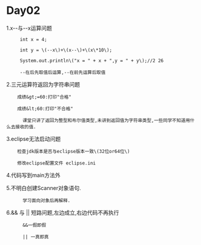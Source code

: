 # **Day02**

1.x--与--x运算问题

```
     int x = 4;

     int y = \(--x\)+\(x--\)+\(x\*10\);

     System.out.println\("x = " + x + ",y = " + y\);//2 26

     --在后先取值后运算,--在前先运算后取值
```

2.三元运算符返回为字符串问题

```
    成绩&gt;=60:打印"合格"

    成绩&lt;60:打印"不合格"

      课堂只讲了返回为整型和布尔值类型,未讲到返回值为字符串类型,一些同学不知道用什么去接收的值.
```

3.eclipse无法启动问题

```
    检查jdk版本是否与eclipse版本一致\(32位or64位\)

    修改eclipse配置文件 eclipse.ini
```

4.代码写到main方法外

5.不明白创建Scanner对象语句.

```
      学习面向对象后再解释.
```

6.&& 与 \|\| 短路问题,左边成立,右边代码不再执行

```
      &&一假即假

      || 一真即真
```



